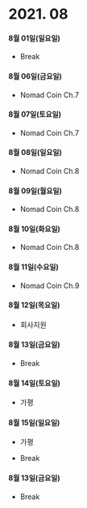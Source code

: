 # 2021. 08

#### 8월 01일(일요일)

- Break

#### 8월 06일(금요일)

- Nomad Coin Ch.7

#### 8월 07일(토요일)

- Nomad Coin Ch.7

#### 8월 08일(일요일)

- Nomad Coin Ch.8

#### 8월 09일(월요일)

- Nomad Coin Ch.8

#### 8월 10일(화요일)

- Nomad Coin Ch.8

#### 8월 11일(수요일)

- Nomad Coin Ch.9

#### 8월 12일(목요일)

- 회사지원

#### 8월 13일(금요일)

- Break

#### 8월 14일(토요일)

- 가평

#### 8월 15일(일요일)

- 가평

- Break

#### 8월 13일(금요일)

- Break
